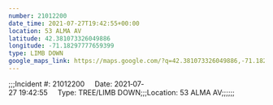 ```yaml
---
number: 21012200
date_time: 2021-07-27T19:42:55+00:00
location: 53 ALMA AV
latitude: 42.381073326049886
longitude: -71.18297777659399
type: LIMB DOWN
google_maps_link: https://maps.google.com/?q=42.381073326049886,-71.18297777659399
---
```


;;;Incident #: 21012200     Date: 2021‐07‐27 19:42:55     Type: TREE/LIMB DOWN;;;Location: 53 ALMA AV;;;;;;
